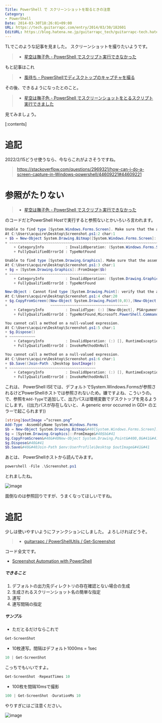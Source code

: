 ```yaml
---
Title: PowerShell で スクリーンショットを取るときの注意
Category:
- PowerShell
Date: 2014-03-30T18:26:01+09:00
URL: https://tech.guitarrapc.com/entry/2014/03/30/182601
EditURL: https://blog.hatena.ne.jp/guitarrapc_tech/guitarrapc-tech.hatenablog.com/atom/entry/12921228815720982466
---
```


TLでこのような記事を見ました。
スクリーンショットを撮りたいようです。

> - [星空は撫子色 - PowerShell でスクリプト実行できなかった](https://muu000.net/wordpress/?p=1513)

もと記事はこれ

> - [風待ち - PowerShellでディスクトップのキャプチャを撮る](https://kazemati.blogspot.jp/2010/10/powershell.html)

その後、できるようになったとのこと。

> - [星空は撫子色 - PowerShell でスクリーンショットをとるスクリプト実行できました](https://muu000.net/wordpress/?p=1513)

見てみましょう。


[:contents]

# 追記

2022/2/15どうせ使うなら、今ならこれがよさそうですね。

> https://stackoverflow.com/questions/2969321/how-can-i-do-a-screen-capture-in-Windows-powershell/44609221#44609221




# 参照がたりない

> - [星空は撫子色 - PowerShell でスクリプト実行できなかった](https://muu000.net/wordpress/?p=1513)

のコードだとPowerShell Hostで実行すると参照ないとかいろいろ言われます。

```ps1
Unable to find type [System.Windows.Forms.Screen]. Make sure that the assembly that contains this type is loaded.
At C:\Users\acquire\Desktop\Screenshot.ps1:2 char:1
+ $b = New-Object System.Drawing.Bitmap([System.Windows.Forms.Screen]::PrimaryScre ...
+ ~~~~~~~~~~~~~~~~~~~~~~~~~~~~~~~~~~~~~~~~~~~~~~~~~~~~~~~~~~~~~~~~~~~~~~~~~~~~~~~~
    + CategoryInfo          : InvalidOperation: (System.Windows.Forms.Screen:TypeName) [], RuntimeException
    + FullyQualifiedErrorId : TypeNotFound

Unable to find type [System.Drawing.Graphics]. Make sure that the assembly that contains this type is loaded.
At C:\Users\acquire\Desktop\Screenshot.ps1:3 char:1
+ $g = [System.Drawing.Graphics]::FromImage($b)
+ ~~~~~~~~~~~~~~~~~~~~~~~~~~~~~~~~~~~~~~~~~~~~~
    + CategoryInfo          : InvalidOperation: (System.Drawing.Graphics:TypeName) [], RuntimeException
    + FullyQualifiedErrorId : TypeNotFound

New-Object : Cannot find type [System.Drawing.Point]: verify that the assembly containing this type is loaded.
At C:\Users\acquire\Desktop\Screenshot.ps1:4 char:20
+ $g.CopyFromScreen((New-Object System.Drawing.Point(0,0)),(New-Object System.Draw ...
+                    ~~~~~~~~~~~~~~~~~~~~~~~~~~~~~~~~~~~~
    + CategoryInfo          : InvalidType: (:) [New-Object], PSArgumentException
    + FullyQualifiedErrorId : TypeNotFound,Microsoft.PowerShell.Commands.NewObjectCommand

You cannot call a method on a null-valued expression.
At C:\Users\acquire\Desktop\Screenshot.ps1:5 char:1
+ $g.Dispose()
+ ~~~~~~~~~~~~
    + CategoryInfo          : InvalidOperation: (:) [], RuntimeException
    + FullyQualifiedErrorId : InvokeMethodOnNull

You cannot call a method on a null-valued expression.
At C:\Users\acquire\Desktop\Screenshot.ps1:6 char:1
+ $b.Save((Join-Path .\Desktop $outImage))
+ ~~~~~~~~~~~~~~~~~~~~~~~~~~~~~~~~~~~~~~~~
    + CategoryInfo          : InvalidOperation: (:) [], RuntimeException
    + FullyQualifiedErrorId : InvokeMethodOnNull
```

これは、 PowerShell ISEでは、デフォルトでSystem.Windows.Formsが参照されるけどPowerShellホストでは参照されないため。嫌ですよね、こういうの。
で、参照を`Add-Type`で追加して、出力パスは環境変数でデスクトップを見るようにします。 ((出力パスが存在しないと、 A generic error occurred in GDI+ のエラーで起こられます))

```ps1
[string]$outImage =”screen.png”
Add-Type -AssemblyName System.Windows.Forms
$b = New-Object System.Drawing.Bitmap&#40[System.Windows.Forms.Screen]::PrimaryScreen.Bounds.Width,[System.Windows.Forms.Screen]::PrimaryScreen.Bounds.Height&#41
$g = [System.Drawing.Graphics]::FromImage&#40$b&#41
$g.CopyFromScreen&#40&#40New-Object System.Drawing.Point&#400,0&#41&#41,&#40New-Object System.Drawing.Point&#400,0&#41&#41,$b.Size&#41
$g.Dispose&#40&#41
$b.Save&#40&#40Join-Path $env:UserProfile\Desktop $outImage&#41&#41
```

あとは、 PowerShellホストから読んでみます。

```ps1
powershell -File .\Screenshot.ps1
```

とれましたね。

![image](https://cdn-ak.f.st-hatena.com/images/fotolife/g/guitarrapc_tech/20140330/20140330182528.png)

面倒なのは参照回りですが、うまくなってほしいですね。

# 追記

少しは使いやすいようにファンクションにしました。
よろしければどうぞ。

> - [guitarrapc / PowerShellUtils / Get-Screenshot](https://github.com/guitarrapc/PowerShellUtil/blob/master/Get-Screenshot/Get-ScreenShot.ps1)

コード全文です。

- [Screenshot Automation with PowerShell](https://gist.github.com/9870497)

##### できること

1. デフォルトの出力先ディレクトリの存在確認とない場合の生成
1. 生成されるスクリーンショット名の簡単な指定
1. 連写
1. 連写間隔の指定

##### サンプル

- ただとるだけならこれで

```ps1
Get-ScreenShot
```

- 10枚連写。間隔はデフォルト1000ms = 1sec

```ps1
10 | Get-ScreenShot
```

こっちでもいいですよ。
```ps1
Get-ScreenShot -RepeatTimes 10
```

- 100枚を間隔10msで撮影

```ps1
100 | Get-ScreenShot -DurationMs 10
```

やりすぎにはご注意ください。

![image](https://cdn-ak.f.st-hatena.com/images/fotolife/g/guitarrapc_tech/20140330/20140330185450.png)
